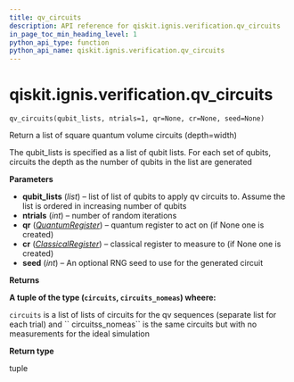 ```yaml
---
title: qv_circuits
description: API reference for qiskit.ignis.verification.qv_circuits
in_page_toc_min_heading_level: 1
python_api_type: function
python_api_name: qiskit.ignis.verification.qv_circuits
---
```


<span id="qiskit-ignis-verification-qv-circuits" />

# qiskit.ignis.verification.qv\_circuits

<span id="qiskit.ignis.verification.qv_circuits" />

`qv_circuits(qubit_lists, ntrials=1, qr=None, cr=None, seed=None)`

Return a list of square quantum volume circuits (depth=width)

The qubit\_lists is specified as a list of qubit lists. For each set of qubits, circuits the depth as the number of qubits in the list are generated

**Parameters**

*   **qubit\_lists** (*list*) – list of list of qubits to apply qv circuits to. Assume the list is ordered in increasing number of qubits
*   **ntrials** (*int*) – number of random iterations
*   **qr** ([*QuantumRegister*](qiskit.circuit.QuantumRegister "qiskit.circuit.QuantumRegister")) – quantum register to act on (if None one is created)
*   **cr** ([*ClassicalRegister*](qiskit.circuit.ClassicalRegister "qiskit.circuit.ClassicalRegister")) – classical register to measure to (if None one is created)
*   **seed** (*int*) – An optional RNG seed to use for the generated circuit

**Returns**

**A tuple of the type (`circuits`, `circuits_nomeas`) wheere:**

`circuits` is a list of lists of circuits for the qv sequences (separate list for each trial) and \`\` circuitss\_nomeas\`\` is the same circuits but with no measurements for the ideal simulation

**Return type**

tuple

